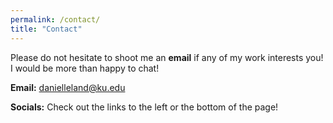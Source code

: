 ```yaml
---
permalink: /contact/
title: "Contact"
---
```


Please do not hesitate to shoot me an **email** if any of my work interests you! I would be more than happy to chat!

**Email:** danielleland@ku.edu

**Socials:** Check out the links to the left or the bottom of the page!
